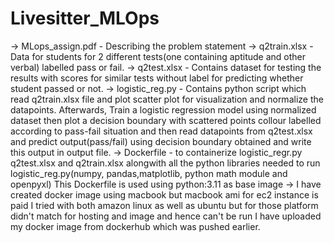 # Livesitter_MLOps
-> MLops_assign.pdf - Describing the problem statement
-> q2train.xlsx - Data for students for 2 different tests(one containing aptitude and other verbal) labelled pass or fail.
-> q2test.xlsx - Contains dataset for testing the results with scores for similar tests without label for predicting whether student passed or not.
-> logistic_reg.py - Contains python script which read q2train.xlsx file and plot scatter plot for visualization and normalize the datapoints.
Afterwards, Train a logistic regression model using normalized dataset then plot a decision boundary with scattered points collour labelled according to pass-fail situation and then read datapoints from q2test.xlsx and predict output(pass/fail) using decision boundary obtained and write this output in output file.
-> Dockerfile -  to containerize logistic_regr.py q2test.xlsx and q2train.xlsx alongwith all the python libraries needed to run logistic_reg.py(numpy, pandas,matplotlib, python math module and openpyxl)
This Dockerfile is used using python:3.11 as base image
-> I have created docker image using macbook but macbook ami for ec2 instance is paid I tried with both amazon linux as well as ubuntu but for those platform didn't match for hosting and image and hence can't be run I have uploaded my docker image from dockerhub which was pushed earlier.
